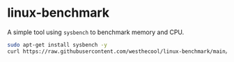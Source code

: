 # linux-benchmark
A simple tool using `sysbench` to benchmark memory and CPU.
```sh
sudo apt-get install sysbench -y
curl https://raw.githubusercontent.com/westhecool/linux-benchmark/main/linux-benchmark.sh | bash
```